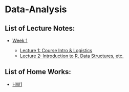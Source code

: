 # Data-Analysis

## List of Lecture Notes:
 * [Week 1](https://github.com/DA22065/Data-Analysis/tree/master/Lecture%20Slides/Week1/week_1/presentation) 
 
   * [Lecture 1: Course Intro & Logistics](https://github.com/DA22065/Data-Analysis/blob/master/Lecture%20Slides/Week1/week_1/presentation/lecture_one.Rmd)
   * [Lecture 2: Introduction to R, Data Structures, etc.](https://github.com/DA22065/Data-Analysis/blob/master/Lecture%20Slides/Week1/week_1/presentation/lecture_two.Rmd)

## List of Home Works:
* [HW1](https://github.com/DA22065/Data-Analysis/tree/master/Home%20Works/HW1/hw_01)
